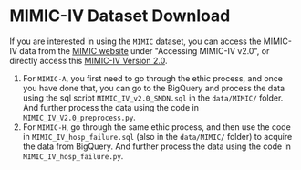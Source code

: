 # MIMIC-IV Dataset Download
If you are interested in using the `MIMIC` dataset, you can access the MIMIC-IV data from the [MIMIC website](https://mimic.physionet.org/) under "Accessing MIMIC-IV v2.0", or directly access this [MIMIC-IV Version 2.0](https://physionet.org/content/mimiciv/2.0/).
1. For `MIMIC-A`, you first need to go through the ethic process, and once you have done that, you can go to the 
BigQuery and process the data using the sql script `MIMIC_IV_v2.0_SMDN.sql` in the `data/MIMIC/` folder.
And further process the data using the code in `MIMIC_IV_V2.0_preprocess.py`.
2. For `MIMIC-H`, go through the same ethic process, and then use the code in `MIMIC_IV_hosp_failure.sql` 
(also in the `data/MIMIC/` folder) to acquire the data from BigQuery. 
And further process the data using the code in `MIMIC_IV_hosp_failure.py`.